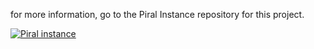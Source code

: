 for more information, go to the Piral Instance repository for this project.

[![Piral
instance](https://github-readme-stats.vercel.app/api/pin/?username=dantederuwe&repo=netflix-piral&theme=dark&icon_color=2B7489)](https://github.com/dantederuwe/netflix-piral)
